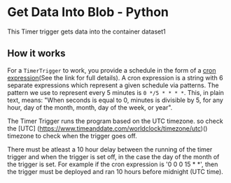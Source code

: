 # Get Data Into Blob - Python

This Timer trigger gets data into the container dataset1

## How it works

For a `TimerTrigger` to work, you provide a schedule in the form of a [cron expression](https://en.wikipedia.org/wiki/Cron#CRON_expression)(See the link for full details). A cron expression is a string with 6 separate expressions which represent a given schedule via patterns. The pattern we use to represent every 5 minutes is `0 */5 * * * *`. This, in plain text, means: "When seconds is equal to 0, minutes is divisible by 5, for any hour, day of the month, month, day of the week, or year".

The Timer Trigger runs the program based on the UTC timezone. so check the [UTC] (https://www.timeanddate.com/worldclock/timezone/utc)() timezone to check when the trigger goes off.

There must be atleast a 10 hour delay between the running of the timer trigger and when the trigger is set off, in the case the day of the month of the trigger is set.
For example if the cron expression is '0 0 0 15 * *', then the trigger must be deployed and ran 10 hours before midnight (UTC time).



